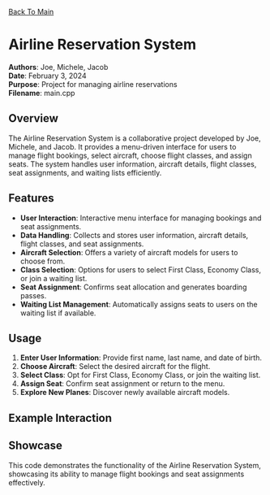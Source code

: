 [Back To Main](https://github.com/JGlogowski1)


# Airline Reservation System

**Authors**: Joe, Michele, Jacob  
**Date**: February 3, 2024  
**Purpose**: Project for managing airline reservations  
**Filename**: main.cpp

## Overview

The Airline Reservation System is a collaborative project developed by Joe, Michele, and Jacob. It provides a menu-driven interface for users to manage flight bookings, select aircraft, choose flight classes, and assign seats. The system handles user information, aircraft details, flight classes, seat assignments, and waiting lists efficiently.

## Features

- **User Interaction**: Interactive menu interface for managing bookings and seat assignments.
- **Data Handling**: Collects and stores user information, aircraft details, flight classes, and seat assignments.
- **Aircraft Selection**: Offers a variety of aircraft models for users to choose from.
- **Class Selection**: Options for users to select First Class, Economy Class, or join a waiting list.
- **Seat Assignment**: Confirms seat allocation and generates boarding passes.
- **Waiting List Management**: Automatically assigns seats to users on the waiting list if available.

## Usage

1. **Enter User Information**: Provide first name, last name, and date of birth.
2. **Choose Aircraft**: Select the desired aircraft for the flight.
3. **Select Class**: Opt for First Class, Economy Class, or join the waiting list.
4. **Assign Seat**: Confirm seat assignment or return to the menu.
5. **Explore New Planes**: Discover newly available aircraft models.

## Example Interaction



## Showcase

This code demonstrates the functionality of the Airline Reservation System, showcasing its ability to manage flight bookings and seat assignments effectively.
